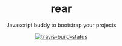 <h1 align="center">rear</h1>
<p align="center">
Javascript buddy to bootstrap your projects
<p align="center">
<a href="https://travis-ci.org/rearjs/rear"><img alt="travis-build-status" src="https://travis-ci.org/rearjs/rear.svg?branch=master" /></a>
</p>
